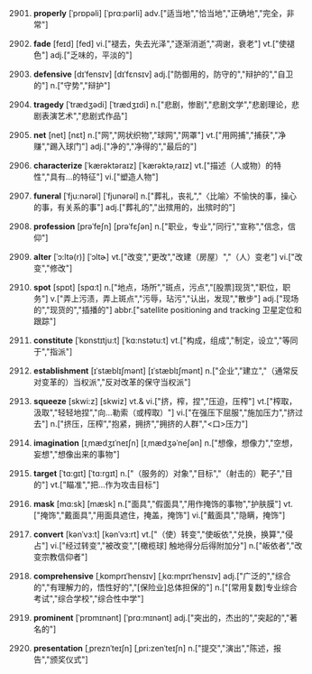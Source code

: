 2901. **properly**
[ˈprɒpəli]  [ˈprɑ:pərli]
adv.["适当地","恰当地","正确地","完全，非常"]  

2902. **fade**
[feɪd]  [fed]
vi.["褪去，失去光泽","逐渐消逝","凋谢，衰老"]  vt.["使褪色"]  adj.["乏味的，平淡的"]  

2903. **defensive**
[dɪˈfensɪv]  [dɪˈfɛnsɪv]
adj.["防御用的，防守的","辩护的","自卫的"]  n.["守势","辩护"]  

2904. **tragedy**
[ˈtrædʒədi]  [ˈtrædʒɪdi]
n.["悲剧，惨剧","悲剧文学","悲剧理论，悲剧表演艺术","悲剧式作品"]  

2905. **net**
[net]  [nɛt]
n.["网","网状织物","球网","网罩"]  vt.["用网捕","捕获","净赚","踢入球门"]  adj.["净的","净得的","最后的"]  

2906. **characterize**
[ˈkærəktəraɪz]  [ˈkærəktəˌraɪz]
vt.["描述（人或物）的特性","具有…的特征"]  vi.["塑造人物"]  

2907. **funeral**
[ˈfju:nərəl]  [ˈfjunərəl]
n.["葬礼，丧礼","〈比喻〉不愉快的事，操心的事，有关系的事"]  adj.["葬礼的","出殡用的，出殡时的"]  

2908. **profession**
[prəˈfeʃn]  [prəˈfɛʃən]
n.["职业，专业","同行","宣称","信念，信仰"]  

2909. **alter**
[ˈɔ:ltə(r)]  [ˈɔltɚ]
vt.["改变","更改","改建（房屋）","（人）变老"]  vi.["改变","修改"]  

2910. **spot**
[spɒt]  [spɑ:t]
n.["地点，场所","斑点，污点","[股票]现货","职位，职务"]  v.["弄上污渍，弄上斑点","污辱，玷污","认出，发现","散步"]  adj.["现场的","现货的","插播的"]  abbr.["satellite positioning and tracking 卫星定位和跟踪"]  

2911. **constitute**
[ˈkɒnstɪtju:t]  [ˈkɑ:nstətu:t]
vt.["构成，组成","制定，设立","等同于","指派"]  

2912. **establishment**
[ɪˈstæblɪʃmənt]  [ɪˈstæblɪʃmənt]
n.["企业","建立","（通常反对变革的）当权派","反对改革的保守当权派"]  

2913. **squeeze**
[skwi:z]  [skwiz]
vt.& vi.["挤，榨，捏","压迫，压榨"]  vt.["榨取，汲取","轻轻地捏","向…勒索（或榨取）"]  vi.["在强压下屈服","施加压力","挤过去"]  n.["挤压，压榨","抱紧，拥挤","拥挤的人群","<口>压力"]  

2914. **imagination**
[ɪˌmædʒɪˈneɪʃn]  [ɪˌmædʒəˈneʃən]
n.["想像，想像力","空想，妄想","想像出来的事物"]  

2915. **target**
[ˈtɑ:gɪt]  [ˈtɑ:rgɪt]
n.["（服务的）对象","目标","（射击的）靶子","目的"]  vt.["瞄准","把…作为攻击目标"]  

2916. **mask**
[mɑ:sk]  [mæsk]
n.["面具","假面具","用作掩饰的事物","护肤膜"]  vt.["掩饰","戴面具","用面具遮住，掩盖，掩饰"]  vi.["戴面具","隐瞒，掩饰"]  

2917. **convert**
[kənˈvɜ:t]  [kənˈvɜ:rt]
vt.["（使）转变","使皈依","兑换，换算","侵占"]  vi.["经过转变","被改变","[橄榄球] 触地得分后得附加分"]  n.["皈依者","改变宗教信仰者"]  

2918. **comprehensive**
[ˌkɒmprɪˈhensɪv]  [ˌkɑ:mprɪˈhensɪv]
adj.["广泛的","综合的","有理解力的，悟性好的","[保险业]总体担保的"]  n.["[常用复数]专业综合考试","综合学校","综合性中学"]  

2919. **prominent**
[ˈprɒmɪnənt]  [ˈprɑ:mɪnənt]
adj.["突出的，杰出的","突起的","著名的"]  

2920. **presentation**
[ˌpreznˈteɪʃn]  [ˌpri:zenˈteɪʃn]
n.["提交","演出","陈述，报告","颁奖仪式"]  

